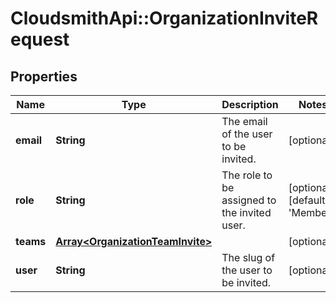 # CloudsmithApi::OrganizationInviteRequest

## Properties
Name | Type | Description | Notes
------------ | ------------- | ------------- | -------------
**email** | **String** | The email of the user to be invited. | [optional] 
**role** | **String** | The role to be assigned to the invited user. | [optional] [default to &#39;Member&#39;]
**teams** | [**Array&lt;OrganizationTeamInvite&gt;**](OrganizationTeamInvite.md) |  | [optional] 
**user** | **String** | The slug of the user to be invited. | [optional] 


